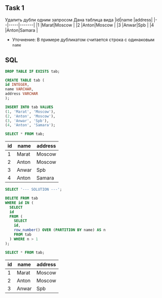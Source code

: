 ## Task 1

Удалить дубли одним запросом
Дана таблица вида
|id|name |address|
|--|-----|-------|
|1 |Marat|Moscow |
|2 |Anton|Moscow |
|3 |Anwar|Spb    |
|4 |Anton|Samara |

* Уточнение: В примере дубликатом считается строка с одинаковым `name`

## SQL
```sql
DROP TABLE IF EXISTS tab;

CREATE TABLE tab (
id INTEGER,
name VARCHAR,
address VARCHAR
);

INSERT INTO tab VALUES 
(1, 'Marat', 'Moscow'),
(2, 'Anton', 'Moscow'),
(3, 'Anwar', 'Spb'),
(4, 'Anton', 'Samara');

SELECT * FROM tab;
```
|id|name |address|
|--|-----|-------|
|1 |Marat|Moscow |
|2 |Anton|Moscow |
|3 |Anwar|Spb    |
|4 |Anton|Samara |

```sql
SELECT '--- SOLUTION ---';

DELETE FROM tab
WHERE id IN (
  SELECT 
  id
  FROM ( 
    SELECT 
    id,
    row_number() OVER (PARTITION BY name) AS n
    FROM tab
  ) WHERE n > 1
);

SELECT * FROM tab;
```

|id|name |address|
|--|-----|-------|
|1 |Marat|Moscow |
|2 |Anton|Moscow |
|3 |Anwar|Spb    |
